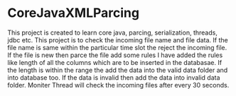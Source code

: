 # CoreJavaXMLParcing
This project is created to learn core java, parcing, serialization, threads, jdbc etc.
This project is to check the incoming file name and file data. If the file name is same within the particular time slot the reject the incoming file.
If the file is new then parce the file add some rules I have added the rules like length of all the columns which are to be inserted in the databasae.
If the length is within the range the add the data into the valid data folder and into database too.
If the data is invalid then add the data into invalid data folder.
Moniter Thread will check the incoming files after every 30 seconds.
